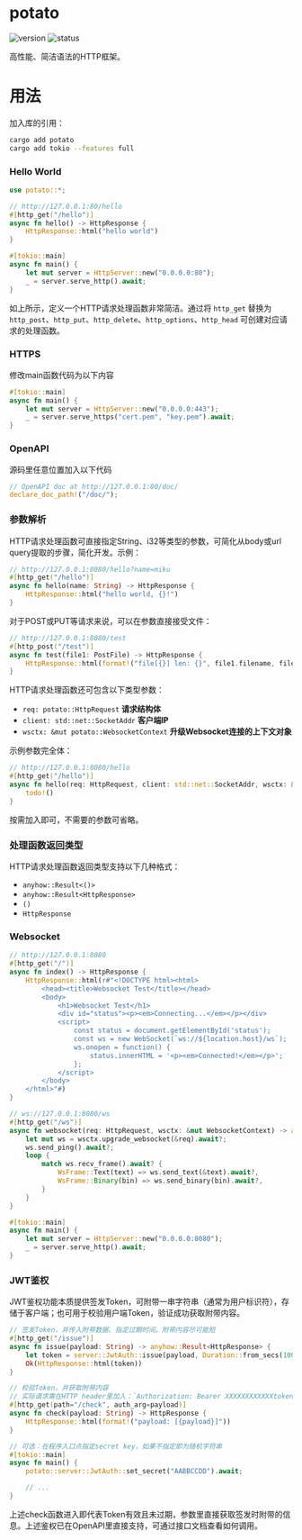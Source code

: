 # potato

![version](https://img.shields.io/badge/dynamic/toml?url=https%3A%2F%2Fraw.githubusercontent.com%2Ffawdlstty%2Fpotato%2Fmain%2F/potato/Cargo.toml&query=package.version&label=version)
![status](https://img.shields.io/github/actions/workflow/status/fawdlstty/potato/rust.yml)

高性能、简洁语法的HTTP框架。

# 用法

加入库的引用：

```sh
cargo add potato
cargo add tokio --features full
```

### Hello World

```rust
use potato::*;

// http://127.0.0.1:80/hello
#[http_get("/hello")]
async fn hello() -> HttpResponse {
    HttpResponse::html("hello world")
}

#[tokio::main]
async fn main() {
    let mut server = HttpServer::new("0.0.0.0:80");
    _ = server.serve_http().await;
}
```

如上所示，定义一个HTTP请求处理函数非常简洁。通过将 `http_get` 替换为 `http_post`、`http_put`、`http_delete`、`http_options`、`http_head` 可创建对应请求的处理函数。

### HTTPS

修改main函数代码为以下内容

```rust
#[tokio::main]
async fn main() {
    let mut server = HttpServer::new("0.0.0.0:443");
    _ = server.serve_https("cert.pem", "key.pem").await;
}
```

### OpenAPI

源码里任意位置加入以下代码

```rust
// OpenAPI doc at http://127.0.0.1:80/doc/
declare_doc_path!("/doc/");
```

### 参数解析

HTTP请求处理函数可直接指定String、i32等类型的参数，可简化从body或url query提取的步骤，简化开发。示例：

```rust
// http://127.0.0.1:8080/hello?name=miku
#[http_get("/hello")]
async fn hello(name: String) -> HttpResponse {
    HttpResponse::html("hello world, {}!")
}
```

对于POST或PUT等请求来说，可以在参数直接接受文件：

```rust
// http://127.0.0.1:8080/test
#[http_post("/test")]
async fn test(file1: PostFile) -> HttpResponse {
    HttpResponse::html(format!("file[{}] len: {}", file1.filename, file1.data.len()))
}
```

HTTP请求处理函数还可包含以下类型参数：

- `req: potato::HttpRequest` **请求结构体**
- `client: std::net::SocketAddr` **客户端IP**
- `wsctx: &mut potato::WebsocketContext` **升级Websocket连接的上下文对象**

示例参数完全体：

```rust
// http://127.0.0.1:8080/hello
#[http_get("/hello")]
async fn hello(req: HttpRequest, client: std::net::SocketAddr, wsctx: &mut WebsocketContext) -> HttpResponse {
    todo!()
}
```

按需加入即可，不需要的参数可省略。

### 处理函数返回类型

HTTP请求处理函数返回类型支持以下几种格式：

- `anyhow::Result<()>`
- `anyhow::Result<HttpResponse>`
- `()`
- `HttpResponse`

### Websocket

```rust
// http://127.0.0.1:8080
#[http_get("/")]
async fn index() -> HttpResponse {
    HttpResponse::html(r#"<!DOCTYPE html><html>
        <head><title>Websocket Test</title></head>
        <body>
            <h1>Websocket Test</h1>
            <div id="status"><p><em>Connecting...</em></p></div>
            <script>
                const status = document.getElementById('status');
                const ws = new WebSocket(`ws://${location.host}/ws`);
                ws.onopen = function() {
                    status.innerHTML = '<p><em>Connected!</em></p>';
                };
            </script>
        </body>
    </html>"#)
}

// ws://127.0.0.1:8080/ws
#[http_get("/ws")]
async fn websocket(req: HttpRequest, wsctx: &mut WebsocketContext) -> anyhow::Result<()> {
    let mut ws = wsctx.upgrade_websocket(&req).await?;
    ws.send_ping().await?;
    loop {
        match ws.recv_frame().await? {
            WsFrame::Text(text) => ws.send_text(&text).await?,
            WsFrame::Binary(bin) => ws.send_binary(bin).await?,
        }
    }
}

#[tokio::main]
async fn main() {
    let mut server = HttpServer::new("0.0.0.0:8080");
    _ = server.serve_http().await;
}
```

### JWT鉴权

JWT鉴权功能本质提供签发Token，可附带一串字符串（通常为用户标识符），存储于客户端；也可用于校验用户端Token，验证成功获取附带内容。

```rust
// 签发Token，并传入附带数据、指定过期时间。附带内容尽可能短
#[http_get("/issue")]
async fn issue(payload: String) -> anyhow::Result<HttpResponse> {
    let token = server::JwtAuth::issue(payload, Duration::from_secs(10000000)).await?;
    Ok(HttpResponse::html(token))
}

// 校验Token，并获取附带内容
// 实际请求需在HTTP header里加入：`Authorization: Bearer XXXXXXXXXXXXtoken`
#[http_get(path="/check", auth_arg=payload)]
async fn check(payload: String) -> HttpResponse {
    HttpResponse::html(format!("payload: [{payload}]"))
}

// 可选：在程序入口点指定secret key，如果不指定即为随机字符串
#[tokio::main]
async fn main() {
    potato::server::JwtAuth::set_secret("AABBCCDD").await;

    // ...
}
```

上述check函数进入即代表Token有效且未过期，参数里直接获取签发时附带的信息。上述鉴权已在OpenAPI里直接支持，可通过接口文档查看如何调用。

<!--
# TODO

- static path security
- file for download
- http client
- cookie
- chunked
- CORS
-->
